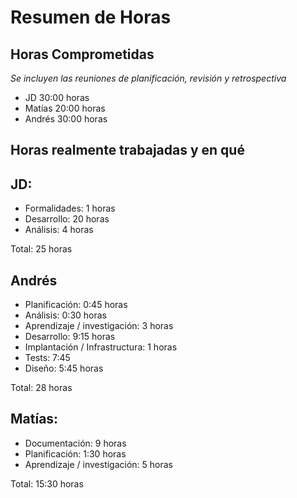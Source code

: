# Resumen de Horas

## Horas Comprometidas

_Se incluyen las reuniones de planificación, revisión y retrospectiva_

* JD  30:00 horas
* Matías 20:00 horas
* Andrés 30:00 horas

## Horas realmente trabajadas y en qué

## JD:
* Formalidades: 1 horas
* Desarrollo: 20 horas
* Análisis: 4 horas


Total: 25 horas

## Andrés 

* Planificación: 0:45 horas
* Análisis: 0:30 horas
* Aprendizaje / investigación: 3 horas
* Desarrollo: 9:15 horas
* Implantación / Infrastructura: 1 horas
* Tests: 7:45
* Diseño: 5:45 horas

Total: 28 horas



## Matías:

* Documentación: 9 horas
* Planificación: 1:30 horas
* Aprendizaje / investigación: 5 horas

Total: 15:30 horas 
